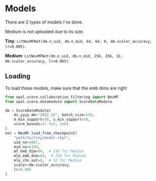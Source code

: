 # Models

There are 2 types of models I've done. 

Medium is not uploaded due to its size.

**Tiny**: `LitNeuMFNet(dm.n_uid, dm.n_mid, 64, 64, 8, dm.scaler_accuracy, lr=0.005)`.

**Medium**: `LitNeuMFNet(dm.n_uid, dm.n_mid, 256, 256, 32, dm.scaler_accuracy, lr=0.005)`.

## Loading

To load these models, make sure that the emb dims are right

```python
from opal.score.collaborative_filtering import NeuMF
from opal.score.datamodule import ScoreDataModule

dm = ScoreDataModule(
    ds_yyyy_mm="2022_12", batch_size=256,
    m_min_support=50, u_min_support=50,
    score_bounds=(7.5e5, 1e6)
)
net = NeuMF.load_from_checkpoint(
    "path/to/tiny/model.ckpt",
    uid_no=4007,
    mid_no=6189,
    mf_emb_dim=64,  # 256 for Medium
    mlp_emb_dim=64,  # 256 for Medium
    mlp_chn_out=8,  # 32 for Medium
    scaler=dm.scaler_accuracy,
    lr=0.005
)
```